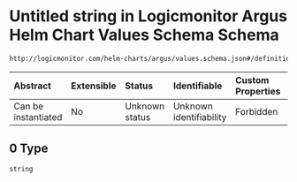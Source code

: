 # Untitled string in Logicmonitor Argus Helm Chart Values Schema Schema

```txt
http://logicmonitor.com/helm-charts/argus/values.schema.json#/definitions/io.k8s.apimachinery.pkg.api.resource.Quantity/oneOf/0
```



| Abstract            | Extensible | Status         | Identifiable            | Custom Properties | Additional Properties | Access Restrictions | Defined In                                                        |
| :------------------ | :--------- | :------------- | :---------------------- | :---------------- | :-------------------- | :------------------ | :---------------------------------------------------------------- |
| Can be instantiated | No         | Unknown status | Unknown identifiability | Forbidden         | Allowed               | none                | [values.schema.json\*](values.schema.json "open original schema") |

## 0 Type

`string`
